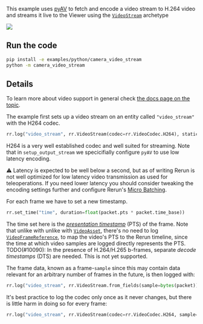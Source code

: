 <!--[metadata]
title = "Compressed camera video stream"
tags = ["2D", "Image encoding", "Video", "Streaming"]
thumbnail = "https://static.rerun.io/camera_video_stream/b2f8f61eb62424aa942bdb5183e49246cf417e60/480w.png"
thumbnail_dimensions = [480, 300]
-->

This example uses [pyAV](https://pypi.org/project/av/) to fetch and encode a video stream to H.264 video and streams it live
to the Viewer using the [`VideoStream`](https://www.rerun.io/docs/reference/types/archetypes/video_stream#speculative-link) archetype

<img src="https://static.rerun.io/camera_video_stream/b2f8f61eb62424aa942bdb5183e49246cf417e60/480w.png">


## Run the code

```bash
pip install -e examples/python/camera_video_stream
python -m camera_video_stream
```

## Details

To learn more about video support in general check [the docs page on the topic](https://rerun.io/docs/reference/video).

The example first sets up a video stream on an entity called `"video_stream"` with the H264 codec.
```py
rr.log("video_stream", rr.VideoStream(codec=rr.VideoCodec.H264), static=True)
```
H264 is a very well established codec and well suited for streaming.
Note that in `setup_output_stream` we specicifially configure `pyAV` to use low latency encoding.

⚠️ Latency is expected to be well below a second, but as of writing Rerun is not well
optimized for low latency video transmission as used for teleoperations.
If you need lower latency you should consider tweaking the encoding settings further and
configure Rerun's [Micro Batching](https://rerun.io/docs/reference/sdk/micro-batching).

For each frame we have to set a new timestamp.
```py
rr.set_time("time", duration=float(packet.pts * packet.time_base))
```
The time set here is the [_presentation timestamp_](https://en.wikipedia.org/wiki/Presentation_timestamp) (PTS) of the frame.
Note that unlike with unlike with [`VideoAsset`](https://www.rerun.io/docs/reference/types/archetypes/asset_video),
there's no need to log [`VideoFrameReference`](https://www.rerun.io/docs/reference/types/archetypes/video_frame_reference),
to map the video's PTS to the Rerun timeline, since the time at which video samples
are logged directly represents the PTS.
TODO(#10090): In the presence of H.264/H.265 b-frames, separate _decode timestamps_ (DTS) are needed. This is not yet supported.

The frame data, known as a frame-`sample` since this may contain data relevant for an arbitrary number of frames in the future,
is then logged with:
```py
rr.log("video_stream", rr.VideoStream.from_fields(sample=bytes(packet)))
```

It's best practice to log the codec only once as it never changes, but there is little harm in
doing so for every frame:
```py
rr.log("video_stream", rr.VideoStream(codec=rr.VideoCodec.H264, sample=bytes(packet)))
```
